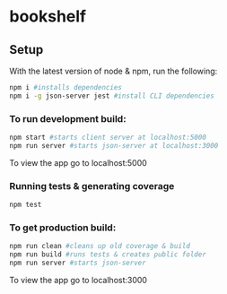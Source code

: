 # bookshelf

## Setup

With the latest version of node & npm, run the following:

```sh
npm i #installs dependencies
npm i -g json-server jest #install CLI dependencies
```

### To run development build:

```sh
npm start #starts client server at localhost:5000
npm run server #starts json-server at localhost:3000
```

To view the app go to localhost:5000

### Running tests & generating coverage

```sh
npm test 
```
### To get production build:

```sh
npm run clean #cleans up old coverage & build 
npm run build #runs tests & creates public folder
npm run server #starts json-server
```
To view the app go to localhost:3000

